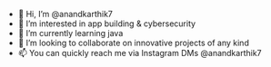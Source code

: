 - 👋 Hi, I’m @anandkarthik7
- 👀 I’m interested in app building & cybersecurity
- 🌱 I’m currently learning java
- 💞️ I’m looking to collaborate on innovative projects of any kind
- 📫 You can quickly reach me via Instagram DMs @anandkarthik7

<!---
anandkarthik7/anandkarthik7 is a ✨ special ✨ repository because its `README.md` (this file) appears on your GitHub profile.
You can click the Preview link to take a look at your changes.
--->
